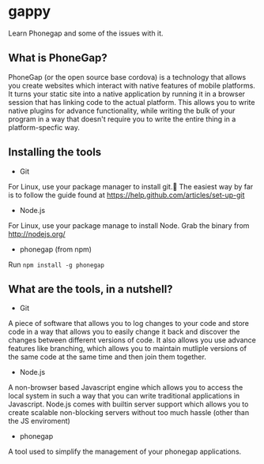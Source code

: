 gappy
=====

Learn Phonegap and some of the issues with it.


What is PhoneGap?
-----------------

PhoneGap (or the open source base cordova) is a technology that allows you create websites which interact with native features of mobile platforms. It turns your static site into a native application by running it in a browser session that has linking code to the actual platform. This allows you to write native plugins for advance functionality, while writing the bulk of your program in a way that doesn't require you to write the entire thing in a platform-specfic way. 


Installing the tools
--------------------

- Git

For Linux, use your package manager to install git.
The easiest way by far is to follow the guide found at https://help.github.com/articles/set-up-git

- Node.js

For Linux, use your package manage to install Node.
Grab the binary from http://nodejs.org/

- phonegap (from npm)

Run `npm install -g phonegap`


What are the tools, in a nutshell?
-------------------

- Git

A piece of software that allows you to log changes to your code and store code in a way that allows you to easily change it back and discover the changes between different versions of code. It also allows you use advance features like branching, which allows you to maintain mutliple versions of the same code at the same time and then join them together.

- Node.js

A non-browser based Javascript engine which allows you to access the local system in such a way that you can write traditional applications in Javascript. Node.js comes with builtin server support which allows you to create scalable non-blocking servers without too much hassle (other than the JS enviroment)

- phonegap

A tool used to simplify the management of your phonegap applications.
